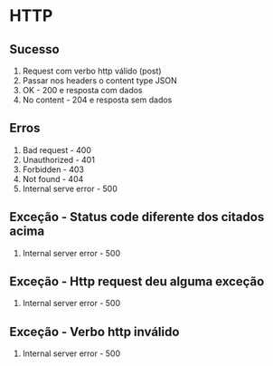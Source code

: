 # HTTP

## Sucesso
1. Request com verbo http válido (post)
2. Passar nos headers o content type JSON
3. OK - 200 e resposta com dados
4. No content - 204 e resposta sem dados 

## Erros
1. Bad request - 400 
2. Unauthorized - 401
3. Forbidden - 403
4. Not found - 404
5. Internal serve error - 500

## Exceção - Status code diferente dos citados acima
1. Internal server error - 500

## Exceção - Http request deu alguma exceção
1. Internal server error - 500

##	Exceção - Verbo http inválido
1. Internal server error - 500
